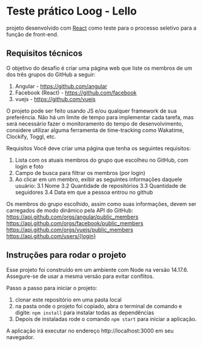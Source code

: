 # Teste prático Loog - Lello

projeto desenvolvido com [React](https://github.com/facebook/create-react-app) como teste para o processo seletivo para a função de front-end.

## Requisitos técnicos

O objetivo do desafio é criar uma página web que liste os membros de um dos três grupos do GitHub a seguir:

1. Angular - https://github.com/angular
2. Facebook (React) - https://github.com/facebook
3. vuejs - https://github.com/vuejs

O projeto pode ser feito usando JS e/ou qualquer framework de sua preferência. Não há um limite de tempo para implementar cada tarefa, mas será necessário fazer o monitoramento do tempo de desenvolvimento, considere utilizar alguma ferramenta de time-tracking como Wakatime, Clockify, Toggl, etc.

Requisitos
Você deve criar uma página que tenha os seguintes requisitos:

1. Lista com os atuais membros do grupo que escolheu no GitHub, com login e foto
2. Campo de busca para filtrar os membros (por login)
3. Ao clicar em um membro, exibir as seguintes informações daquele usuário:
   3.1 Nome
   3.2 Quantidade de repositórios
   3.3 Quantidade de seguidores
   3.4 Data em que a pessoa entrou no github

Os membros do grupo escolhido, assim como suas informações, devem ser carregados de modo dinâmico pela API do GitHub:
https://api.github.com/orgs/angular/public_members
https://api.github.com/orgs/facebook/public_members
https://api.github.com/orgs/vuejs/public_members
https://api.github.com/users/{login}

## Instruções para rodar o projeto

Esse projeto foi construído em um ambiente com Node na versão 14.17.6. Assegure-se de usar a mesma versão para evitar conflitos.

Passo a passo para iniciar o projeto:

1. clonar este repositório em uma pasta local
2. na pasta onde o projeto foi copiado, abra o terminal de comando e digite: `npm install` para instalar todas as dependências
3. Depois de instaladas rode o comando `npm start` para iniciar a aplicação.

A aplicação irá executar no endereço http://localhost:3000 em seu navegador.
